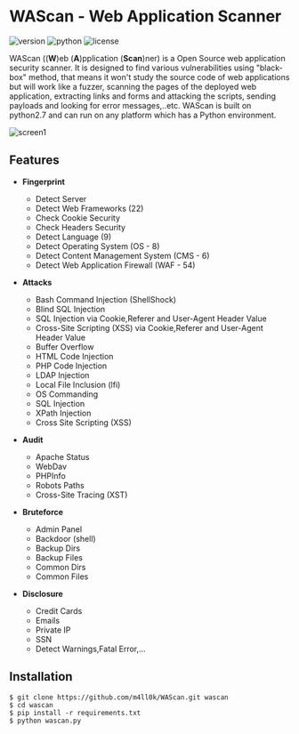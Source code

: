 # WAScan - Web Application Scanner

![version](https://img.shields.io/badge/version-v0.1.0-green.svg) ![python](https://img.shields.io/badge/python-2.7-green.svg)  ![license](https://img.shields.io/badge/License-GPLv3-brightgreen.svg)

WAScan ((__W__)eb (__A__)pplication (__Scan__)ner) is a Open Source web application security scanner. It is designed to find various vulnerabilities using "black-box" method,
that means it won't study the source code of web applications but will work like a fuzzer, scanning the pages of the deployed web application, extracting links 
and forms and attacking the scripts, sending payloads and looking for error messages,..etc. WAScan is built on python2.7 and can run on any platform which has a 
Python environment.

![screen1](https://raw.githubusercontent.com/m4ll0k/WAScan/master/screen/screen_1.png)

## Features

- __Fingerprint__
	+ Detect Server
	+ Detect Web Frameworks (22)
	+ Check Cookie Security  
	+ Check Headers Security 
	+ Detect Language (9)
	+ Detect Operating System (OS - 8)
	+ Detect Content Management System (CMS - 6)
	+ Detect Web Application Firewall (WAF - 54) 

- __Attacks__
	+ Bash Command Injection (ShellShock)
	+ Blind SQL Injection
	+ SQL Injection via Cookie,Referer and User-Agent Header Value
	+ Cross-Site Scripting (XSS) via Cookie,Referer and User-Agent Header Value
	+ Buffer Overflow
	+ HTML Code Injection 
	+ PHP Code Injection
	+ LDAP Injection 
	+ Local File Inclusion (lfi)
	+ OS Commanding
	+ SQL Injection 
	+ XPath Injection 
	+ Cross Site Scripting (XSS)

- __Audit__
	+ Apache Status
	+ WebDav 
	+ PHPInfo
	+ Robots Paths
	+ Cross-Site Tracing (XST)

- __Bruteforce__
	+ Admin Panel 
	+ Backdoor (shell) 
	+ Backup Dirs
	+ Backup Files 
	+ Common Dirs
	+ Common Files

- __Disclosure__
	+ Credit Cards 
	+ Emails
	+ Private IP 
	+ SSN
	+ Detect Warnings,Fatal Error,...

## Installation
```
$ git clone https://github.com/m4ll0k/WAScan.git wascan
$ cd wascan 
$ pip install -r requirements.txt
$ python wascan.py
```
